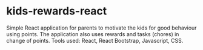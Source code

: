 # kids-rewards-react
Simple React application for parents to motivate the kids for good behaviour using points. The application also uses rewards and tasks (chores) in change of points. Tools used: React, React Bootstrap, Javascript, CSS.
